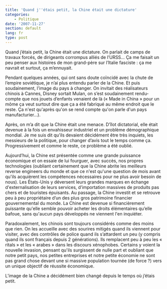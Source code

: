 ```yaml
---
title: 'Quand j''étais petit, la Chine était une dictature'
categories:
    - Politique
date: '2007-11-27'
section: default
lang: fr
type: post
---
```


Quand j&#8217;&#233;tais petit, la Chine &#233;tait une dictature. On parlait de camps de travaux forc&#233;s, de dirigeants corrompus alli&#233;s de l&#8217;URSS… &#199;a me faisait un peu penser aux histoires de mon grand-p&#232;re sur l&#8217;Italie fasciste&nbsp;: &#231;a me navrait et surtout, &#231;a m&#8217;ennuyait.

Pendant quelques ann&#233;es, qui ont sans doute co&#239;ncid&#233; avec la chute de l&#8217;empire sovi&#233;tique, je n&#8217;ai plus entendu parler de la Chine. Et puis soudainement, l&#8217;image du pays &#224; changer. On invitait des r&#233;alisateurs chinois &#224; Cannes, Disney sortait Mulan, on s&#8217;est soudainement rendu-compte que nos jouets d&#8217;enfants venaient de l&#224; (&#171; Made in China &#187; pour un m&#244;me &#231;a veut surtout dire que &#231;a a &#233;t&#233; fabriqu&#233; au m&#234;me endroit que le reste. &#199;a n'est qu'apr&#232;s qu'on se rend compte qu'on parle d'un pays manufacturier…).

Apr&#232;s, on m&#8217;a dit que la Chine &#233;tait une menace. D&#8217;&#238;lot dictatorial, elle &#233;tait devenue &#224; la fois un envahisseur industriel et un probl&#232;me d&#233;mographique mondial. Je me suis dit qu&#8217;ils devaient d&#233;cid&#233;ment &#234;tre tr&#232;s inquiets, les messieurs de la politique, pour changer d&#8217;avis tout le temps comme &#231;a. Progressivement et comme le reste, ce probl&#232;me a &#233;t&#233; oubli&#233;.

Aujourd&#8217;hui, la Chine est pr&#233;sent&#233;e comme une grande puissance &#233;conomique et on essaie de lui fourguer, avec succ&#232;s, nos propres technologies (oubliant certainement que la Chine abrite les meilleurs reverse engineers du monde et que ce n'est qu'une question de mois avant qu'ils acqui&#232;rent les comp&#233;tences n&#233;cessaires pour ne plus avoir besoin de nous). Les &#201;tats-Unis y d&#233;versent leurs grandes marques en &#233;change d'externalisation de leurs services, d&#8217;importation massives de produits pas chers et de touristes &#233;puisants. Au passage, la Chine investit et se retrouve peu &#224; peu propri&#233;taire d&#8217;un des plus gros patrimoine financier gouvernemental du monde. La Chine est devenue si financi&#232;rement puissante qu'elle semble pouvoir acheter les droits &#233;l&#233;mentaires qu&#8217;elle bafoue, sans qu'aucun pays d&#233;velopp&#233;s ne viennent l'en inqui&#233;ter.

Paradoxalement, les chinois sont toujours consid&#233;r&#233;s comme des moins que rien. On les accueille avec des sourires mitig&#233;s quand ils viennent pour visiter, avec des contr&#244;les de police quand ils s&#8217;attardent un peu (y compris quand ils sont fran&#231;ais depuis 2 g&#233;n&#233;rations). Ils remplacent peu &#224; peu les &#171; ritals &#187; et les &#171; arabes &#187; dans les discours x&#233;nophobes. Certains y voient la nouvelle invasion, pensant qu'ils surgissent de nulle part et oubliant que notre petit pays, nos petites entreprises et notre petite &#233;conomie ne sont pas grand chose devant une si massive population tourn&#233;e (de force&nbsp;?) vers un unique objectif de r&#233;ussite &#233;conomique.

L&#8217;image de la Chine a d&#233;cid&#233;ment bien chang&#233; depuis le temps o&#249; j&#8217;&#233;tais petit.
